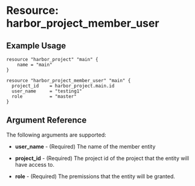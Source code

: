 # Resource: harbor_project_member_user

## Example Usage
```hcl
resource "harbor_project" "main" {
    name = "main"
}

resource "harbor_project_member_user" "main" {
  project_id    = harbor_project.main.id
  user_name     = "testing1"
  role          = "master"
}

```

## Argument Reference
The following arguments are supported:

* **user_name** - (Required) The name of the member entity

* **project_id** - (Required) The project id of the project that the entity will have access to.

* **role** - (Required) The premissions that the entity will be granted.
